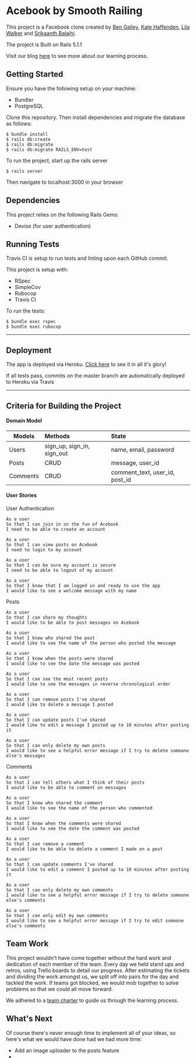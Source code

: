 Acebook by Smooth Railing
===================

This project is a Facebook clone created by [Ben Galley](https://github.com/Benjamaker), [Kate Haffenden](https://github.com/naeglinghaff), [Lila Walker](https://github.com/lilawalker) and [Srikaanth Balajhi](https://github.com/srikaanthtb).

The project is Built on Rails 5.1.1

Visit our blog [here](https://medium.com/smooth-railing-blog) to see more about our learning process.

## Getting Started

Ensure you have the following setup on your machine:
- Bundler
- PostgreSQL

Clone this repository. Then install dependencies and migrate the database as follows:

```
$ bundle install
$ rails db:create
$ rails db:migrate
$ rails db:migrate RAILS_ENV=test
```
To run the project, start up the rails server
```
$ rails server
```
Then navigate to localhost:3000 in your browser

## Dependencies

This project relies on the following Rails Gems:

- Devise (for user authentication)

## Running Tests

Travis CI is setup to run tests and linting upon each GitHub commit.

This project is setup with:
- RSpec
- SimpleCov
- Rubocop
- Travis CI

To run the tests:
```
$ bundle exec rspec
$ bundle exec rubocop
```
___

## Deployment

The app is deployed via Heroku. [Click here](https://acebook-smooth-railing.herokuapp.com/) to see it in all it's glory!

If all tests pass, commits on the master branch are automatically deployed to Heroku via Travis
___

## Criteria for Building the Project

#### Domain Model

| Models        | Methods                     | State  |
| ------------- |:-------------              | :-----|
| Users         | sign_up, sign_in, sign_out  | name, email, password |
| Posts     | CRUD                       | message, user_id   |
| Comments     | CRUD                       | comment_text, user_id, post_id   |

#### User Stories

User Authentication
```
As a user
So that I can join in on the fun of Acebook
I need to be able to create an account

As a user
So that I can view posts on Acebook
I need to login to my account

As a user
So that I can be sure my account is secure
I need to be able to logout of my account

As a user
So that I know that I am logged in and ready to use the app
I would like to see a welcome message with my name
```

Posts
```
As a user
So that I can share my thoughts
I would like to be able to post messages on Acebook

As a user
So that I know who shared the post
I would like to see the name of the person who posted the message

As a user
So that I know when the posts were shared
I would like to see the date the message was posted

As a user
So that I can see the most recent posts
I would like to see the messages in reverse chronological order

As a user
So that I can remove posts I've shared
I would like to delete a message I posted

As a user
So that I can update posts I've shared
I would like to edit a message I posted up to 10 minutes after posting it

As a user
So that I can only delete my own posts
I would like to see a helpful error message if I try to delete someone else's messages
```

Comments
```
As a user
So that I can tell others what I think of their posts
I would like to be able to comment on messages

As a user
So that I know who shared the comment
I would like to see the name of the person who commented

As a user
So that I know when the comments were shared
I would like to see the date the comment was posted

As a user
So that I can remove a comment
I would like to be able to delete a comment I made on a post

As a user
So that I can update comments I've shared
I would like to edit a comment I posted up to 10 minutes after posting it

As a user
So that I can only delete my own comments
I would like to see a helpful error message if I try to delete someone else's comments

As a user
So that I can only edit my own comments
I would like to see a helpful error message if I try to edit someone else's comments
```

## Team Work

This project wouldn't have come together without the hard work and dedication of each member of the team. Every day we held stand ups and retros, using Trello boards to detail our progress. After estimating the tickets and dividing the work amongst us, we split off into pairs for the day and tackled the work. If teams got blocked, we would mob together to solve problems so that we could all move forward.

We adhered to a [team charter](https://docs.google.com/document/d/19TB6uZP0riW3iNHsxErw-HEYbkYpR3nPl6kFiE9gGjQ/edit) to guide us through the learning process.

## What's Next

Of course there's never enough time to implement all of your ideas, so here's what we would have done had we had more time:

- Add an image uploader to the posts feature
-
